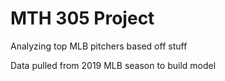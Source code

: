 # MTH 305 Project
Analyzing top MLB pitchers based off stuff


Data pulled from 2019 MLB season to build model
